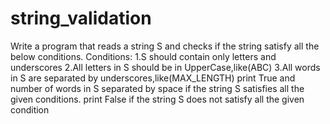 # string_validation
Write a program that reads a string S and checks if the string satisfy all the below conditions.
Conditions:
1.S should contain only letters and underscores
2.All letters in S should be in UpperCase,like(ABC)
3.All words in S are separated by underscores,like(MAX_LENGTH)
print True and number of words in S separated by space if the string S satisfies all the given conditions.
print False if the string S does not satisfy all the given condition

